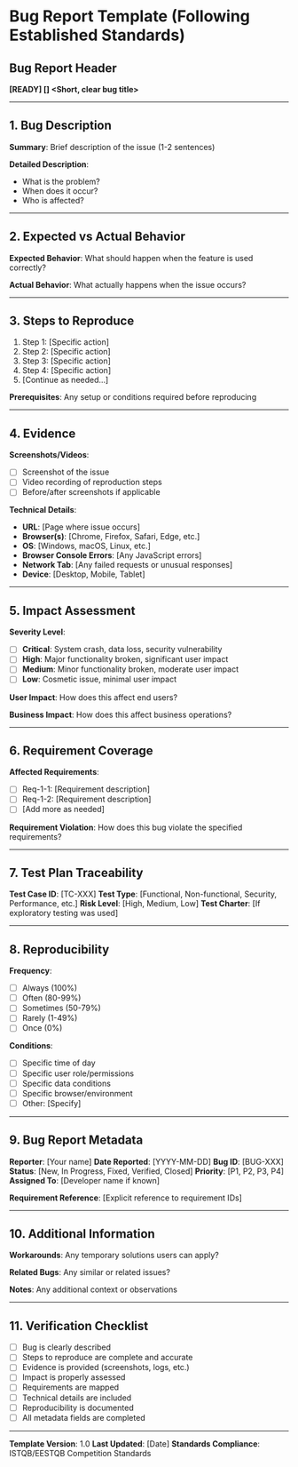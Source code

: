 # Bug Report Template (Following Established Standards)

## Bug Report Header
**[READY] [<MODULE OR PAGE>] <Short, clear bug title>**

---

## 1. Bug Description
**Summary**: Brief description of the issue (1-2 sentences)

**Detailed Description**: 
- What is the problem?
- When does it occur?
- Who is affected?

---

## 2. Expected vs Actual Behavior
**Expected Behavior**: What should happen when the feature is used correctly?

**Actual Behavior**: What actually happens when the issue occurs?

---

## 3. Steps to Reproduce
1. Step 1: [Specific action]
2. Step 2: [Specific action]
3. Step 3: [Specific action]
4. Step 4: [Specific action]
5. [Continue as needed...]

**Prerequisites**: Any setup or conditions required before reproducing

---

## 4. Evidence
**Screenshots/Videos**: 
- [ ] Screenshot of the issue
- [ ] Video recording of reproduction steps
- [ ] Before/after screenshots if applicable

**Technical Details**:
- **URL**: [Page where issue occurs]
- **Browser(s)**: [Chrome, Firefox, Safari, Edge, etc.]
- **OS**: [Windows, macOS, Linux, etc.]
- **Browser Console Errors**: [Any JavaScript errors]
- **Network Tab**: [Any failed requests or unusual responses]
- **Device**: [Desktop, Mobile, Tablet]

---

## 5. Impact Assessment
**Severity Level**:
- [ ] **Critical**: System crash, data loss, security vulnerability
- [ ] **High**: Major functionality broken, significant user impact
- [ ] **Medium**: Minor functionality broken, moderate user impact
- [ ] **Low**: Cosmetic issue, minimal user impact

**User Impact**: How does this affect end users?

**Business Impact**: How does this affect business operations?

---

## 6. Requirement Coverage
**Affected Requirements**: 
- [ ] Req-1-1: [Requirement description]
- [ ] Req-1-2: [Requirement description]
- [ ] [Add more as needed]

**Requirement Violation**: How does this bug violate the specified requirements?

---

## 7. Test Plan Traceability
**Test Case ID**: [TC-XXX]
**Test Type**: [Functional, Non-functional, Security, Performance, etc.]
**Risk Level**: [High, Medium, Low]
**Test Charter**: [If exploratory testing was used]

---

## 8. Reproducibility
**Frequency**: 
- [ ] Always (100%)
- [ ] Often (80-99%)
- [ ] Sometimes (50-79%)
- [ ] Rarely (1-49%)
- [ ] Once (0%)

**Conditions**: 
- [ ] Specific time of day
- [ ] Specific user role/permissions
- [ ] Specific data conditions
- [ ] Specific browser/environment
- [ ] Other: [Specify]

---

## 9. Bug Report Metadata
**Reporter**: [Your name]
**Date Reported**: [YYYY-MM-DD]
**Bug ID**: [BUG-XXX]
**Status**: [New, In Progress, Fixed, Verified, Closed]
**Priority**: [P1, P2, P3, P4]
**Assigned To**: [Developer name if known]

**Requirement Reference**: [Explicit reference to requirement IDs]

---

## 10. Additional Information
**Workarounds**: Any temporary solutions users can apply?

**Related Bugs**: Any similar or related issues?

**Notes**: Any additional context or observations

---

## 11. Verification Checklist
- [ ] Bug is clearly described
- [ ] Steps to reproduce are complete and accurate
- [ ] Evidence is provided (screenshots, logs, etc.)
- [ ] Impact is properly assessed
- [ ] Requirements are mapped
- [ ] Technical details are included
- [ ] Reproducibility is documented
- [ ] All metadata fields are completed

---

**Template Version**: 1.0
**Last Updated**: [Date]
**Standards Compliance**: ISTQB/EESTQB Competition Standards 
